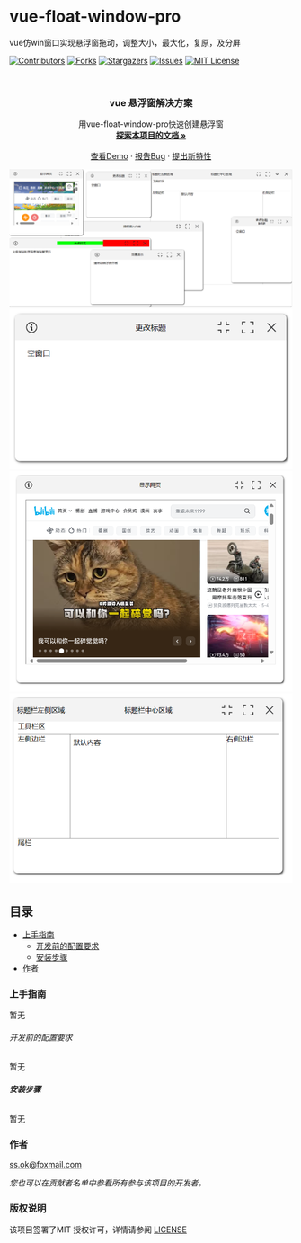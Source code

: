 # vue-float-window-pro

vue仿win窗口实现悬浮窗拖动，调整大小，最大化，复原，及分屏

<!-- PROJECT SHIELDS -->

[![Contributors][contributors-shield]][contributors-url]
[![Forks][forks-shield]][forks-url]
[![Stargazers][stars-shield]][stars-url]
[![Issues][issues-shield]][issues-url]
[![MIT License][license-shield]][license-url]


<br />

<p align="center">

<h3 align="center">vue 悬浮窗解决方案</h3>
  <p align="center">
    用vue-float-window-pro快速创建悬浮窗
    <br />
    <a href="https://gitee.com/mxywds/vue-float-window-pro/blob/master/docs/components/floatWindow.md"><strong>探索本项目的文档 »</strong></a>
    <br />
    <br />
    <a href="https://github.com/mxywds/vue-float-window-pro">查看Demo</a>
    ·
    <a href="https://github.com/mxywds/vue-float-window-pro/issues">报告Bug</a>
    ·
    <a href="https://github.com/mxywds/vue-float-window-pro/issues">提出新特性</a>
  </p>

</p>

![](./docs/assets/all.png)
![](./docs/assets/title.png)
![](./docs/assets/web.png)
![](./docs/assets/slot2.png)


## 目录

- [上手指南](#上手指南)
  - [开发前的配置要求](#开发前的配置要求)
  - [安装步骤](#安装步骤)
- [作者](#作者)

### 上手指南
暂无
###### 开发前的配置要求
暂无

###### **安装步骤**
暂无


### 作者

ss.ok@foxmail.com

*您也可以在贡献者名单中参看所有参与该项目的开发者。*

### 版权说明

该项目签署了MIT 授权许可，详情请参阅 [LICENSE](https://github.com/mxywds/vue-float-window-pro/blob/master/LICENSE.txt)

<!-- links -->
[your-project-path]:mxywds/vue-float-window-pro

[contributors-shield]: https://img.shields.io/github/contributors/mxywds/vue-float-window-pro.svg?style=flat-square

[contributors-url]: https://github.com/mxywds/vue-float-window-pro/graphs/contributors

[forks-shield]: https://img.shields.io/github/forks/mxywds/vue-float-window-pro.svg?style=flat-square

[forks-url]: https://github.com/mxywds/vue-float-window-pro/network/members

[stars-shield]: https://img.shields.io/github/stars/mxywds/vue-float-window-pro.svg?style=flat-square

[stars-url]: https://github.com/mxywds/vue-float-window-pro/stargazers

[issues-shield]: https://img.shields.io/github/issues/mxywds/vue-float-window-pro.svg?style=flat-square

[issues-url]: https://img.shields.io/github/issues/mxywds/vue-float-window-pro.svg

[license-shield]: https://img.shields.io/github/license/mxywds/vue-float-window-pro?style=flat-square

[license-url]: https://github.com/mxywds/vue-float-window-pro/blob/master/LICENSE




